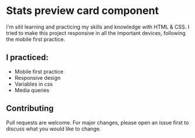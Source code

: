 # Stats preview card component

I'm sitil learning and practicing my skills and knowledge with HTML & CSS. I tried to make this project responsive in all the important devices, following the mobile first practice.

## I practiced:
- Mobile first practice
- Responsive design
- Variables in css
- Media queries

## Contributing
Pull requests are welcome. For major changes, please open an issue first to discuss what you would like to change.